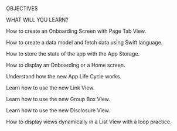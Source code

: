 OBJECTIVES 

WHAT WILL YOU LEARN?

How to create an Onboarding Screen with Page Tab View.

How to create a data model and fetch data using Swift language. 

How to store the state of the app with the  App Storage. 

How to display an Onboarding or a Home screen.

Understand how the new App Life Cycle works. 

Learn how to use the new Link View.

Learn how to use the new Group Box View. 

Learn how to use the new Disclosure View. 

How to display views dynamically in a List View with a loop practice.
